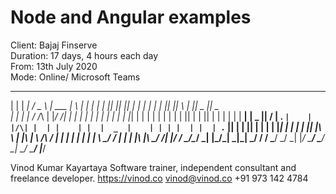 # Node and Angular examples

Client: Bajaj Finserve<br>
Duration: 17 days, 4 hours each day<br>
From: 13th July 2020<br>
Mode: Online/ Microsoft Teams<br>

 _      _____   ___  ______  _   _      _    _  _____  _____  _   _      _   _  _____  _   _  _____ ______ 
| |    |  ___| / _ \ | ___ \| \ | |    | |  | ||_   _||_   _|| | | |    | | | ||_   _|| \ | ||  _  ||  _  \
| |    | |__  / /_\ \| |_/ /|  \| |    | |  | |  | |    | |  | |_| |    | | | |  | |  |  \| || | | || | | |
| |    |  __| |  _  ||    / | . ` |    | |/\| |  | |    | |  |  _  |    | | | |  | |  | . ` || | | || | | |
| |____| |___ | | | || |\ \ | |\  |    \  /\  / _| |_   | |  | | | |    \ \_/ / _| |_ | |\  |\ \_/ /| |/ / 
\_____/\____/ \_| |_/\_| \_|\_| \_/     \/  \/  \___/   \_/  \_| |_/     \___/  \___/ \_| \_/ \___/ |___/  
                                                                                                           
                                                                                   
Vinod Kumar Kayartaya
Software trainer, independent consultant and freelance developer.
https://vinod.co
vinod@vinod.co
+91 973 142 4784